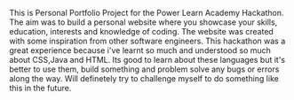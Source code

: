 This is Personal Portfolio Project for the Power Learn Academy Hackathon. The aim was to build a personal website where you showcase your skills, education, interests and knowledge of coding. The website was created with some inspiration from other software engineers. This hackathon was a great experience because i've learnt so much and understood so much about CSS,Java and HTML. Its good to learn about these languages but it's better to use them, build something and problem solve any bugs or errors along the way. Will definetely try to challenge myself to do something like this in the future.

 
